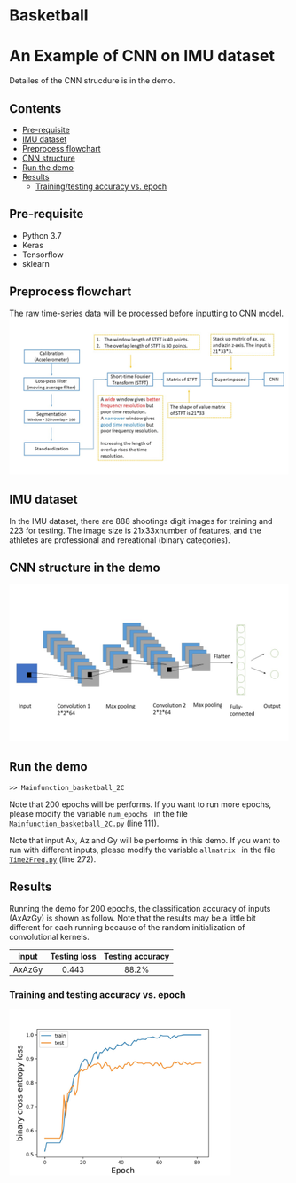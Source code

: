 # Basketball

# An Example of CNN on IMU dataset

Detailes of the CNN strucdure is in the demo.


## Contents
* [Pre-requisite](#Requirements)
* [IMU dataset](#IMUdataset)
* [Preprocess flowchart](#Preprocess)
* [CNN structure](#CNNstructure)
* [Run the demo](#Run)
* [Results](#Results)
  * [Training/testing accuracy vs. epoch](#accuracy)
<!--   * [Training error vs. epoch](#Error) -->


<a name="Requirements">

## Pre-requisite
* Python 3.7
* Keras
* Tensorflow
* sklearn

<a name="Preprocess">

## Preprocess flowchart
The raw time-series data will be processed before inputting to CNN model.
<img src="Basketball-main/fig/flowchart.jpg" width="600">


<a name="IMUdataset">

## IMU dataset
In the IMU dataset, there are 888 shootings digit images for training and 223 for testing. The image size is 21x33xnumber of features, and the athletes are professional and rereational (binary categories). 


<a name="CNNstructure">

## CNN structure in the demo

<img src="Basketball-main/fig/CNNmodel.jpg" width="600">

<a name="Run">

## Run the demo

```
>> Mainfunction_basketball_2C
```

Note that 200 epochs will be performs. If you want to run more epochs, please modify the variable `num_epochs ` in the file [`Mainfunction_basketball_2C.py`](https://https://github.com/XiaoyuGuo-Kath/Basketball/edit/main/Mainfunction_basketball_2C.py) (line 111).

Note that input Ax, Az and Gy will be performs in this demo. If you want to run with different inputs, please modify the variable `allmatrix ` in the file [`Time2Freq.py`](https://https://github.com/XiaoyuGuo-Kath/Basketball/edit/main/Time2Freq.py) (line 272).

<a name="Results">

## Results
Running the demo for 200 epochs, the classification accuracy of inputs (AxAzGy) is shown as follow. Note that the results may be a little bit different for each running because of the random initialization of convolutional kernels.

| input | Testing loss | Testing accuracy |
| :---: | :---: | :---: |
| AxAzGy | 0.443 | 88.2% |



<a name="accuracy">

### Training and testing accuracy vs. epoch

<img src="Basketball-main/fig/accuracy.jpg" width="400">

<!-- <a name="Error">

### Training and testing error in binary_crossentropy 
The loss function used in this demo is 
<img src="fig/loss_fun.png" width="200">

<img src="fig/loss_axazgy.jpeg" width="400"> -->





